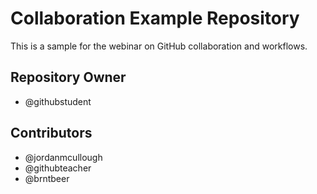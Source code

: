 # Collaboration Example Repository

This is a sample for the webinar on GitHub collaboration and workflows.

## Repository Owner

* @githubstudent

## Contributors

* @jordanmcullough
* @githubteacher
* @brntbeer
